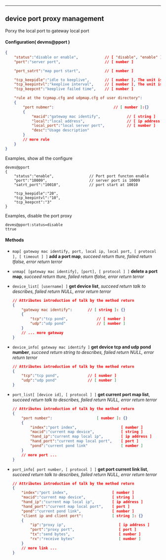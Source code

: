 ***
## device port proxy management
Porxy the local port to gateway local port

#### Configuration( devms@pport )
```json
{
    "status":"disable or enable",            // [ "disable", "enable" ]
    "port":"server port",                    // [ number ]

    "port_satrt":"map port start",           // [ number ]

    "tcp_keepidle":"idle to keeplive",       // [ number ], The unit is seconds
    "tcp_keepintvl":"keeplive interval",     // [ number ], The unit is seconds
    "tcp_keepcnt":"keeplive failed time",    // [ number ]

    "rule at the tcpmap.cfg and udpmap.cfg of user directory":
    {
        "port nubmer":                           // [ number ]:{}
        {
            "macid":"gateway mac identify",            // [ string ]
            "local":"local address",                   // [ ip address ]
            "local_port":"local server port",          // [ number ]
            "desc":"Usage description"
        }
        // more rule
    }
}
```
Examples, show all the configure
```shell
devms@pport
{
    "status":"enable",                // Port port functon enable
    "port":"10009",                   // server port is 10009
    "satrt_port":"10010",             // port start at 10010

    "tcp_keepidle":"20",
    "tcp_keepintvl":"10",
    "tcp_keepcnt":"3"
}
```  
Examples, disable the port proxy
```shell
devms@pport:status=disable
ttrue
```  

#### **Methods**

+ `map[ gateway mac identify, port, local ip, local port, [ protocol ], [ timeout ] ]` **add a port map**, *succeed return tture, failed return tfalse, error return terror*

+ `unmap[ [gateway mac identify], [port], [ protocol ] ]` **delete a port map**, *succeed return tture, failed return tfalse, error return terror*

+ `device_list[ [username] ]` **get device list**, *succeed return talk to describes, failed return NULL, error return terror*
    ```json
    // Attributes introduction of talk by the method return
    {
        "gateway mac identify":       // [ string ]: {}
        {
            "tcp":"tcp pond",             // [ number ]
            "udp":"udp pond"              // [ number ]
        }
        // ... more gateway
    }
    ```

+ `device_info[ gateway mac identify ]` **get device tcp and udp pond number**, *succeed return string to describes, failed return NULL, error return terror*
    ```json
    // Attributes introduction of talk by the method return
    {
        "tcp":"tcp pond",             // [ number ]
        "udp":"udp pond"              // [ number ]
    }    
    ```

+ `port_list[ [device id], [ protocol ] ]` **get current port map list**, *succeed return talk to describes, failed return NULL, error return terror*
    ```json
    // Attributes introduction of talk by the method return
    {
        "port number":                    [ number ]: {}
        {
            "index":"port index",                    [ number ]
            "macid":"current map device",            [ string ]
            "hand_ip":"current map local ip",        [ ip address ]
            "hand_port":"current map local port",    [ port ]
            "pond":"current pond link"               [ number ]       
        }
        // more port ...
    }
    ```

+ `port_info[ port number, [ protocol ] ]` **get port current link list**, *succeed return talk to describes, failed return NULL, error return terror*
    ```json
    // Attributes introduction of talk by the method return
    {
        "index":"port index",                    [ number ]
        "macid":"current map device",            [ string ]
        "hand_ip":"current map local ip",        [ ip address ]
        "hand_port":"current map local port",    [ port ]
        "pond":"current pond link",              [ number ] 
        "client ip and client port":             [ string ]: {}
        {
            "ip":"proxy ip",                        [ ip address ]
            "port":"proxy port",                    [ port ]
            "tx":"send bytes",                      [ number ]
            "rx":"receive bytes"                    [ number ]
        }
        // more link ...
    }
    ```


